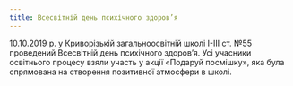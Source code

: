 ```yaml
---
title: Всесвітній день психічного здоров’я
---
```


10.10.2019 р. у Криворізькій загальноосвітній школі І-ІІІ ст. №55 проведений Всесвітній день психічного здоров’я. Усі учасники освітнього процесу взяли участь у акції «Подаруй посмішку», яка була спрямована на створення позитивної атмосфери в школі.

<slideshow></slideshow>
